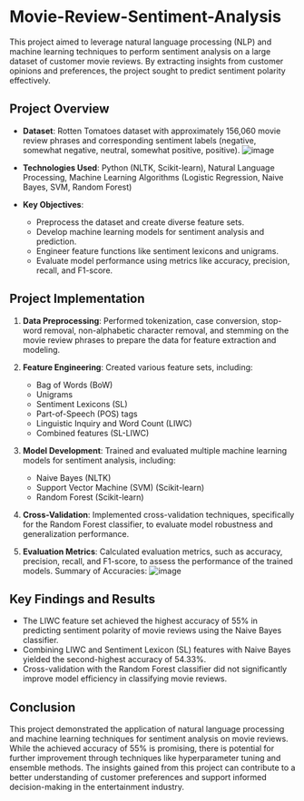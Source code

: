 # Movie-Review-Sentiment-Analysis
This project aimed to leverage natural language processing (NLP) and machine learning techniques to perform sentiment analysis on a large dataset of customer movie reviews. By extracting insights from customer opinions and preferences, the project sought to predict sentiment polarity effectively.

## Project Overview

- **Dataset**: Rotten Tomatoes dataset with approximately 156,060 movie review phrases and corresponding sentiment labels (negative, somewhat negative, neutral, somewhat positive, positive).
  ![image](https://github.com/Wsahil/Movie-Review-Sentiment-Analysis/assets/71370836/887838ab-72ae-442c-8286-100d622a4f86)

- **Technologies Used**: Python (NLTK, Scikit-learn), Natural Language Processing, Machine Learning Algorithms (Logistic Regression, Naive Bayes, SVM, Random Forest)
- **Key Objectives**:
  - Preprocess the dataset and create diverse feature sets.
  - Develop machine learning models for sentiment analysis and prediction.
  - Engineer feature functions like sentiment lexicons and unigrams.
  - Evaluate model performance using metrics like accuracy, precision, recall, and F1-score.

## Project Implementation

1. **Data Preprocessing**: Performed tokenization, case conversion, stop-word removal, non-alphabetic character removal, and stemming on the movie review phrases to prepare the data for feature extraction and modeling.

2. **Feature Engineering**: Created various feature sets, including:
   - Bag of Words (BoW)
   - Unigrams
   - Sentiment Lexicons (SL)
   - Part-of-Speech (POS) tags
   - Linguistic Inquiry and Word Count (LIWC)
   - Combined features (SL-LIWC)

3. **Model Development**: Trained and evaluated multiple machine learning models for sentiment analysis, including:
   - Naive Bayes (NLTK)
   - Support Vector Machine (SVM) (Scikit-learn)
   - Random Forest (Scikit-learn)

4. **Cross-Validation**: Implemented cross-validation techniques, specifically for the Random Forest classifier, to evaluate model robustness and generalization performance.

5. **Evaluation Metrics**: Calculated evaluation metrics, such as accuracy, precision, recall, and F1-score, to assess the performance of the trained models.
Summary of Accuracies:
![image](https://github.com/Wsahil/Movie-Review-Sentiment-Analysis/assets/71370836/c032b494-e28c-4785-a05b-fcccb2e1c7d6)

## Key Findings and Results

- The LIWC feature set achieved the highest accuracy of 55% in predicting sentiment polarity of movie reviews using the Naive Bayes classifier.
- Combining LIWC and Sentiment Lexicon (SL) features with Naive Bayes yielded the second-highest accuracy of 54.33%.
- Cross-validation with the Random Forest classifier did not significantly improve model efficiency in classifying movie reviews.

## Conclusion

This project demonstrated the application of natural language processing and machine learning techniques for sentiment analysis on movie reviews. While the achieved accuracy of 55% is promising, there is potential for further improvement through techniques like hyperparameter tuning and ensemble methods. The insights gained from this project can contribute to a better understanding of customer preferences and support informed decision-making in the entertainment industry.
